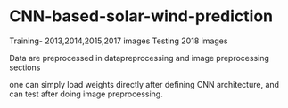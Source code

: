 # CNN-based-solar-wind-prediction

Training- 2013,2014,2015,2017 images
Testing 2018 images

Data are preprocessed in datapreprocessing and image preprocessing sections

one can simply load weights directly after defining CNN architecture, and can test after doing image preprocessing.


